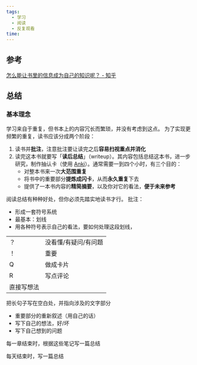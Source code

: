 ```yaml
---
tags:
  - 学习
  - 阅读
  - 反复观看
time:
---
```

## 参考
 [怎么能让书里的信息成为自己的知识呢？ - 知乎](https://www.zhihu.com/question/659437028/answer/3544141775)

## 总结
### 基本理念

学习来自于重复，但书本上的内容冗长而繁琐，并没有考虑到这点。
为了实现更频繁的重复，读书应该分成两个阶段：

1. 读书并**批注**，注意批注要让读完之后**容易扫视重点并消化**  
2. 读完这本书就要写「**读后总结**」（writeup）。其内容包括总结这本书，进一步研究，制作抽认卡（使用 [Anki](https://link.zhihu.com/?target=https%3A//ankiweb.net/)）。通常需要一到四个小时，有三个目的：
	- 对整本书来一次**大范围重复**  
	- 将书中的重要部分**提炼成闪卡**，从而**永久重复**下去  
	- 提供了一本书内容的**精简摘要**，以及你对它的看法，**便于未来参考**  


阅读总结有种种好处，但你必须先踏实地读书才行。
批注：
- 形成一套符号系统
- 最基本：划线
- 用各种符号表示自己的看法，要如何处理这段划线，

|       |             |
| ----- | ----------- |
| ？     | 没看懂/有疑问/有问题 |
| ！     | 重要          |
| Q     | 做成卡片        |
| R     | 写点评论        |
| 直接写想法 |             |
把长句子写在空白处，并指向涉及的文字部分
- 重要部分的重新叙述（用自己的话）
- 写下自己的想法，好/坏
- 写下自己想到的问题

每一章结束时，根据这些笔记写一篇总结

每天结束时，写一篇总结